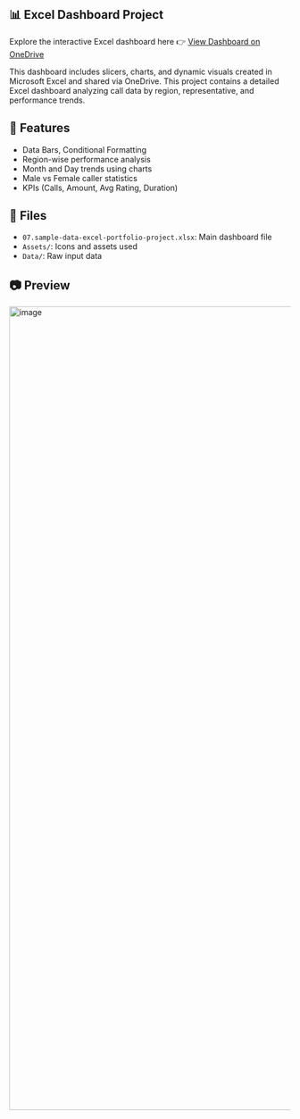 ## 📊 Excel Dashboard Project

Explore the interactive Excel dashboard here 👉 [View Dashboard on OneDrive](https://1drv.ms/x/c/6bc6e544a1908e1f/ESYaXIKTXTxJqRtOQBY4z2oBC5684ewOOyCX0I8VetBPZQ?e=RdwAWe)


This dashboard includes slicers, charts, and dynamic visuals created in Microsoft Excel and shared via OneDrive.
This project contains a detailed Excel dashboard analyzing call data by region, representative, and performance trends.

## 📌 Features
- Data Bars, Conditional Formatting
- Region-wise performance analysis
- Month and Day trends using charts
- Male vs Female caller statistics
- KPIs (Calls, Amount, Avg Rating, Duration)

## 📁 Files
- `07.sample-data-excel-portfolio-project.xlsx`: Main dashboard file
- `Assets/`: Icons and assets used
- `Data/`: Raw input data

## 📷 Preview
<img width="2160" height="1440" alt="image" src="https://github.com/user-attachments/assets/827f9592-c9d1-4cf3-8053-7bca8f0a523c" />
